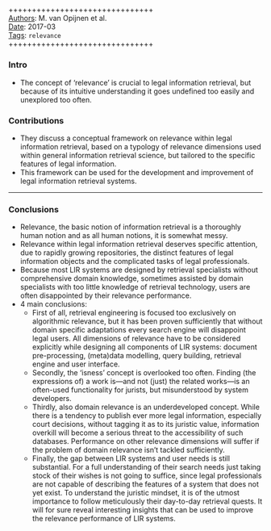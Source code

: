 ##

+++++++++++++++++++++++++++++++  
<ins>Authors</ins>: M. van Opijnen et al.  
<ins>Date</ins>: 2017-03  
<ins>Tags</ins>: `relevance`  
+++++++++++++++++++++++++++++++  


### Intro

- The concept of ‘relevance’ is crucial to legal information retrieval, but because of its intuitive understanding it goes undefined too easily and unexplored too often.


### Contributions

- They discuss a conceptual framework on relevance within legal information retrieval, based on a typology of relevance dimensions used within general information retrieval science, but tailored to the specific features of legal information.
- This framework can be used for the development and improvement of legal information retrieval systems.

***

### Conclusions

- Relevance, the basic notion of information retrieval is a thoroughly human notion and as all human notions, it is somewhat messy.
- Relevance within legal information retrieval deserves specific attention, due to rapidly growing repositories, the distinct features of legal information objects and the complicated tasks of legal professionals.
- Because most LIR systems are designed by retrieval specialists without comprehensive domain knowledge, sometimes assisted by domain specialists with too little knowledge of retrieval technology, users are often disappointed by their relevance performance.
- 4 main conclusions:
  - First of all, retrieval engineering is focused too exclusively on algorithmic relevance, but it has been proven sufficiently that without domain specific adaptations every search engine will disappoint legal users. All dimensions of relevance have to be considered explicitly while designing all components of LIR systems: document pre-processing, (meta)data modelling, query building, retrieval engine and user interface.
  - Secondly, the ‘isness’ concept is overlooked too often. Finding (the expressions of) a work is—and not (just) the related works—is an often-used functionality for jurists, but misunderstood by system developers.
  - Thirdly, also domain relevance is an underdeveloped concept. While there is a tendency to publish ever more legal information, especially court decisions, without tagging it as to its juristic value, information overkill will become a serious threat to the accessibility of such databases. Performance on other relevance dimensions will suffer if the problem of domain relevance isn’t tackled sufficiently.
  - Finally, the gap between LIR systems and user needs is still substantial. For a full understanding of their search needs just taking stock of their wishes is not going to suffice, since legal professionals are not capable of describing the features of a system that does not yet exist. To understand the juristic mindset, it is of the utmost importance to follow meticulously their day-to-day retrieval quests. It will for sure reveal interesting insights that can be used to improve the relevance performance of LIR systems.
